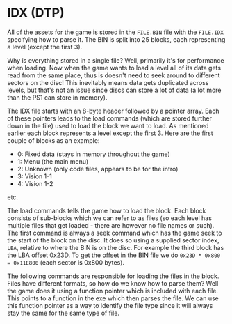 # IDX (DTP)

All of the assets for the game is stored in the `FILE.BIN` file with the `FILE.IDX` specifying how to parse it. The BIN is split into 25 blocks, each representing a level (except the first 3).

Why is everything stored in a single file? Well, primarily it's for performance when loading. Now when the game wants to load a level all of its data gets read from the same place, thus is doesn't need to seek around to different sectors on the disc! This inevitably means data gets duplicated across levels, but that's not an issue since discs can store a lot of data (a lot more than the PS1 can store in memory).

The IDX file starts with an 8-byte header followed by a pointer array. Each of these pointers leads to the load commands (which are stored further down in the file) used to load the block we want to load. As mentioned earlier each block represents a level except the first 3. Here are the first couple of blocks as an example:

- 0: Fixed data (stays in memory throughout the game)
- 1: Menu (the main menu)
- 2: Unknown (only code files, appears to be for the intro)
- 3: Vision 1-1
- 4: Vision 1-2

etc.

The load commands tells the game how to load the block. Each block consists of sub-blocks which we can refer to as files (so each level has multiple files that get loaded - there are however no file names or such). The first command is always a seek command which has the game seek to the start of the block on the disc. It does so using a supplied sector index, `LBA`, relative to where the BIN is on the disc. For example the third block has the LBA offset 0x23D. To get the offset in the BIN file we do `0x23D * 0x800 = 0x11E800` (each sector is 0x800 bytes).

The following commands are responsible for loading the files in the block. Files have different formats, so how do we know how to parse them? Well the game does it using a function pointer which is included with each file. This points to a function in the exe which then parses the file. We can use this function pointer as a way to identify the file type since it will always stay the same for the same type of file.